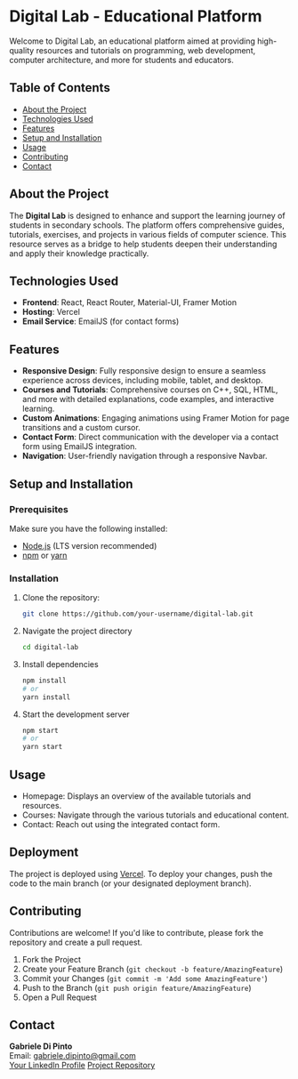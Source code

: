 # Digital Lab - Educational Platform

Welcome to Digital Lab, an educational platform aimed at providing high-quality resources and tutorials on programming, web development, computer architecture, and more for students and educators.

## Table of Contents

- [About the Project](#about-the-project)
- [Technologies Used](#technologies-used)
- [Features](#features)
- [Setup and Installation](#setup-and-installation)
- [Usage](#usage)
- [Contributing](#contributing)
- [Contact](#contact)

## About the Project

The **Digital Lab** is designed to enhance and support the learning journey of students in secondary schools. The platform offers comprehensive guides, tutorials, exercises, and projects in various fields of computer science. This resource serves as a bridge to help students deepen their understanding and apply their knowledge practically.

## Technologies Used

- **Frontend**: React, React Router, Material-UI, Framer Motion
- **Hosting**: Vercel
- **Email Service**: EmailJS (for contact forms)

## Features

- **Responsive Design**: Fully responsive design to ensure a seamless experience across devices, including mobile, tablet, and desktop.
- **Courses and Tutorials**: Comprehensive courses on C++, SQL, HTML, and more with detailed explanations, code examples, and interactive learning.
- **Custom Animations**: Engaging animations using Framer Motion for page transitions and a custom cursor.
- **Contact Form**: Direct communication with the developer via a contact form using EmailJS integration.
- **Navigation**: User-friendly navigation through a responsive Navbar.

## Setup and Installation

### Prerequisites

Make sure you have the following installed:

- [Node.js](https://nodejs.org/) (LTS version recommended)
- [npm](https://www.npmjs.com/) or [yarn](https://yarnpkg.com/)

### Installation

1. Clone the repository:
   ```bash
   git clone https://github.com/your-username/digital-lab.git

2. Navigate the project directory
    ```bash
    cd digital-lab

3. Install dependencies
    ```bash
    npm install
    # or
    yarn install

4. Start the development server
    ```bash
    npm start
    # or
    yarn start

## Usage
- Homepage: Displays an overview of the available tutorials and resources.
- Courses: Navigate through the various tutorials and educational content.
- Contact: Reach out using the integrated contact form.

## Deployment

The project is deployed using [Vercel](https://vercel.com/). To deploy your changes, push the code to the main branch (or your designated deployment branch).

## Contributing

Contributions are welcome! If you'd like to contribute, please fork the repository and create a pull request.

1. Fork the Project
2. Create your Feature Branch (`git checkout -b feature/AmazingFeature`)
3. Commit your Changes (`git commit -m 'Add some AmazingFeature'`)
4. Push to the Branch (`git push origin feature/AmazingFeature`)
5. Open a Pull Request

## Contact

**Gabriele Di Pinto**  
Email: [gabriele.dipinto@gmail.com](mailto:gabriele.dipinto@gmail.com)  
[Your LinkedIn Profile](https://www.linkedin.com/in/gabrieledipinto/)
[Project Repository](https://github.com/synth-04/digital-lab)
